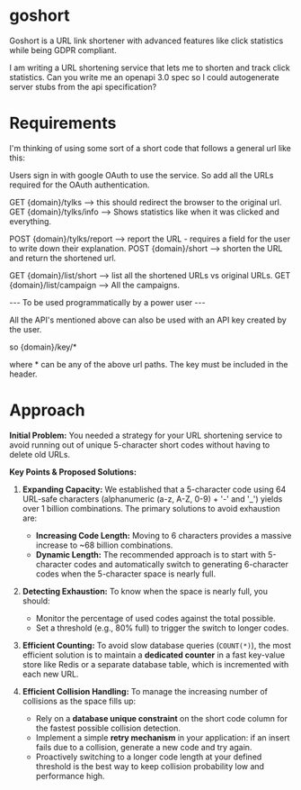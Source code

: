 # goshort
Goshort is a URL link shortener with advanced features like click statistics while being GDPR compliant. 


I am writing a URL shortening service that lets me to shorten and track click statistics. Can you write me an openapi 3.0 spec so I could autogenerate server stubs from the api specification? 

# Requirements 

I'm thinking of using some sort of a short code that follows a general url like this:

Users sign in with google OAuth to use the service. So add all the URLs required for the OAuth authentication. 

GET {domain}/tylks --> this should redirect the browser to the original url.
GET {domain}/tylks/info --> Shows statistics like when it was clicked and everything. 

POST {domain}/tylks/report --> report the URL - requires a field for the user to write down their explanation.
POST {domain}/short --> shorten the URL and return the shortened url. 

GET {domain}/list/short --> list all the shortened URLs vs original URLs. 
GET {domain}/list/campaign --> All the campaigns. 

--- To be used programmatically by a power user ---

All the API's mentioned above can also be used with an API key created by the user. 

so {domain}/key/* 

where * can be any of the above url paths. The key must be included in the header. 

# Approach

**Initial Problem:** You needed a strategy for your URL shortening service to avoid running out of unique 5-character short codes without having to delete old URLs.

**Key Points & Proposed Solutions:**

1.  **Expanding Capacity:** We established that a 5-character code using 64 URL-safe characters (alphanumeric (a-z, A-Z, 0-9) +  '-' and '_') yields over 1 billion combinations. The primary solutions to avoid exhaustion are:
    *   **Increasing Code Length:** Moving to 6 characters provides a massive increase to ~68 billion combinations.
    *   **Dynamic Length:** The recommended approach is to start with 5-character codes and automatically switch to generating 6-character codes when the 5-character space is nearly full.

2.  **Detecting Exhaustion:** To know when the space is nearly full, you should:
    *   Monitor the percentage of used codes against the total possible.
    *   Set a threshold (e.g., 80% full) to trigger the switch to longer codes.

3.  **Efficient Counting:** To avoid slow database queries (`COUNT(*)`), the most efficient solution is to maintain a **dedicated counter** in a fast key-value store like Redis or a separate database table, which is incremented with each new URL.

4.  **Efficient Collision Handling:** To manage the increasing number of collisions as the space fills up:
    *   Rely on a **database unique constraint** on the short code column for the fastest possible collision detection.
    *   Implement a simple **retry mechanism** in your application: if an insert fails due to a collision, generate a new code and try again.
    *   Proactively switching to a longer code length at your defined threshold is the best way to keep collision probability low and performance high.
                              
            
                              
            
        
